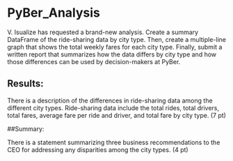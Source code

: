 # PyBer_Analysis

V. Isualize has requested a brand-new analysis. Create a summary DataFrame of the ride-sharing data by city type. Then, create a multiple-line graph that shows the total weekly fares for each city type. Finally, submit a written report that summarizes how the data differs by city type and how those differences can be used by decision-makers at PyBer.


## Results:

There is a description of the differences in ride-sharing data among the different city types. Ride-sharing data include the total rides, total drivers, total fares, average fare per ride and driver, and total fare by city type. (7 pt)



##Summary:

There is a statement summarizing three business recommendations to the CEO for addressing any disparities among the city types. (4 pt)
